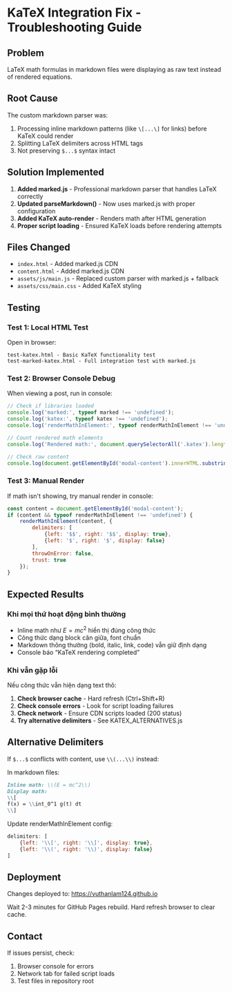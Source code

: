 # KaTeX Integration Fix - Troubleshooting Guide

## Problem
LaTeX math formulas in markdown files were displaying as raw text instead of rendered equations.

## Root Cause
The custom markdown parser was:
1. Processing inline markdown patterns (like `\[...\]` for links) before KaTeX could render
2. Splitting LaTeX delimiters across HTML tags
3. Not preserving `$...$` syntax intact

## Solution Implemented
1. **Added marked.js** - Professional markdown parser that handles LaTeX correctly
2. **Updated parseMarkdown()** - Now uses marked.js with proper configuration
3. **Added KaTeX auto-render** - Renders math after HTML generation
4. **Proper script loading** - Ensured KaTeX loads before rendering attempts

## Files Changed
- `index.html` - Added marked.js CDN
- `content.html` - Added marked.js CDN  
- `assets/js/main.js` - Replaced custom parser with marked.js + fallback
- `assets/css/main.css` - Added KaTeX styling

## Testing

### Test 1: Local HTML Test
Open in browser:
```
test-katex.html - Basic KaTeX functionality test
test-marked-katex.html - Full integration test with marked.js
```

### Test 2: Browser Console Debug
When viewing a post, run in console:
```javascript
// Check if libraries loaded
console.log('marked:', typeof marked !== 'undefined');
console.log('katex:', typeof katex !== 'undefined');
console.log('renderMathInElement:', typeof renderMathInElement !== 'undefined');

// Count rendered math elements
console.log('Rendered math:', document.querySelectorAll('.katex').length);

// Check raw content
console.log(document.getElementById('modal-content').innerHTML.substring(0, 500));
```

### Test 3: Manual Render
If math isn't showing, try manual render in console:
```javascript
const content = document.getElementById('modal-content');
if (content && typeof renderMathInElement !== 'undefined') {
    renderMathInElement(content, {
        delimiters: [
            {left: '$$', right: '$$', display: true},
            {left: '$', right: '$', display: false}
        ],
        throwOnError: false,
        trust: true
    });
}
```

## Expected Results

### Khi mọi thứ hoạt động bình thường
- Inline math như $E = mc^2$ hiển thị đúng công thức
- Công thức dạng block căn giữa, font chuẩn
- Markdown thông thường (bold, italic, link, code) vẫn giữ định dạng
- Console báo “KaTeX rendering completed”

### Khi vẫn gặp lỗi
Nếu công thức vẫn hiện dạng text thô:

1. **Check browser cache** - Hard refresh (Ctrl+Shift+R)
2. **Check console errors** - Look for script loading failures
3. **Check network** - Ensure CDN scripts loaded (200 status)
4. **Try alternative delimiters** - See KATEX_ALTERNATIVES.js

## Alternative Delimiters

If `$...$` conflicts with content, use `\\(...\\)` instead:

In markdown files:
```markdown
Inline math: \\(E = mc^2\\)
Display math:
\\[
f(x) = \\int_0^1 g(t) dt
\\]
```

Update renderMathInElement config:
```javascript
delimiters: [
    {left: '\\[', right: '\\]', display: true},
    {left: '\\(', right: '\\)', display: false}
]
```

## Deployment
Changes deployed to: https://vuthanlam124.github.io

Wait 2-3 minutes for GitHub Pages rebuild.
Hard refresh browser to clear cache.

## Contact
If issues persist, check:
1. Browser console for errors
2. Network tab for failed script loads
3. Test files in repository root
